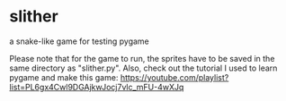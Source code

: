 # slither
a snake-like game for testing pygame

Please note that for the game to run, the sprites have to be saved in the same directory as "slither.py".
Also, check out the tutorial I used to learn pygame and make this game: 
https://youtube.com/playlist?list=PL6gx4Cwl9DGAjkwJocj7vlc_mFU-4wXJq

